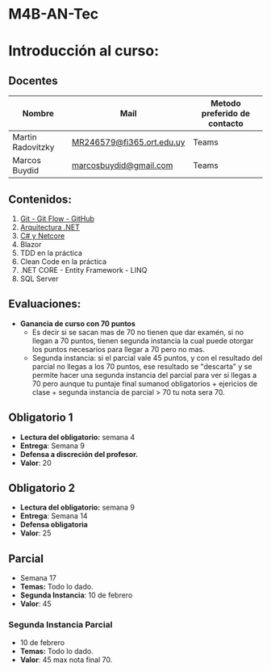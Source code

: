 # M4B-AN-Tec
# Introducción al curso:
## Docentes

| Nombre            | Mail                      | Metodo preferido de contacto |
| ----------------- | ------------------------- | ---------------------------- |
| Martin Radovitzky | MR246579@fi365.ort.edu.uy | Teams                        |
| Marcos Buydid  | marcosbuydid@gmail.com | Teams                        |

## Contenidos:
1. [Git - Git Flow - GitHub](docs/git.md)
2. [Arquitectura .NET](docs/arquitecutra-.net.md)
3. [C# y Netcore](docs/introducción-netCore.md)
4. Blazor
5. TDD en la práctica
6. Clean Code en la práctica
7. .NET CORE - Entity Framework - LINQ
8. SQL Server
## Evaluaciones:
- **Ganancia de curso con  70 puntos** 
	- Es decir si se sacan mas de 70 no tienen que dar examén, si no llegan a 70 puntos, tienen segunda instancia la cual puede otorgar los puntos necesarios para llegar a 70 pero no mas. 
	- Segunda instancia: si el parcial vale 45 puntos, y  con el resultado del parcial no llegas a los 70 puntos, ese resultado se "descarta" y se permite hacer una segunda instancia del parcial para ver si llegas a 70 pero aunque tu puntaje final sumanod obligatorios + ejericios de clase + segunda instancia de parcial > 70 tu nota sera 70.
## Obligatorio 1
- **Lectura del obligatorio:** semana 4
- **Entrega**: Semana 9
- **Defensa a discreción del profesor.**
- **Valor**: 20
## Obligatorio 2
- **Lectura del obligatorio:** semana 9
- **Entrega**: Semana 14
- **Defensa obligatoria**
- **Valor**: 25 
## Parcial
- Semana 17
- **Temas:** Todo lo dado.
- **Segunda Instancia**: 10 de febrero
- **Valor**:  45
### Segunda Instancia Parcial
- 10 de febrero
- **Temas:** Todo lo dado.
- **Valor**:  45 max nota final 70.
